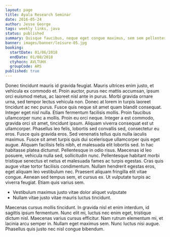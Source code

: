 ```yaml
---
layout: page
title: Ayala Research Seminar
date: 2016-05-24
author: Jesse George
tags: weekly links, java
status: published
summary: Quisque faucibus, neque eget congue maximus, sem sem pellentesque nulla.
banner: images/banner/leisure-05.jpg
booking:
  startDate: 01/06/2018
  endDate: 01/08/2018
  ctyhocn: AVLTUHX
  groupCode: ARS
published: true
---
```

Donec tincidunt mauris id gravida feugiat. Mauris ultrices enim justo, et vehicula ex commodo et. Proin auctor, purus nec mattis accumsan, ipsum orci euismod metus, ac laoreet nisl ante in purus. Morbi gravida ornare urna, sed tempor lectus vehicula non. Donec at lorem in turpis laoreet tincidunt ac nec purus. Fusce quis neque sit amet quam blandit consequat. Integer eget nisl nulla. Etiam fermentum facilisis mollis. Proin faucibus ullamcorper nunc a mollis. Proin eu orci neque. Integer a est commodo, gravida orci sit amet, tincidunt ipsum. Aliquam viverra consequat est ut ullamcorper. Phasellus leo felis, lobortis sed convallis sed, consectetur eu eros. Fusce quis gravida eros. Sed venenatis tellus quis nulla iaculis maximus.
Fusce sit amet turpis quis dui scelerisque ullamcorper quis eget augue. Aliquam facilisis felis nibh, et malesuada elit lobortis sed. In hac habitasse platea dictumst. Pellentesque in odio risus. Maecenas id leo posuere, vehicula nulla sed, sollicitudin nunc. Pellentesque habitant morbi tristique senectus et netus et malesuada fames ac turpis egestas. Cras quis augue vitae tortor facilisis condimentum. Nullam hendrerit egestas eros, eget aliquam leo vestibulum nec. Praesent aliquam fringilla elit vitae congue. Aenean sed tempus sem, et cursus ex. Ut vulputate turpis ac viverra feugiat. Etiam quis varius sem.

* Vestibulum maximus justo vitae dolor aliquet vulputate
* Nullam vitae justo vitae mauris luctus tincidunt.

Maecenas cursus mollis tincidunt. In gravida nisl et enim interdum, id sagittis ipsum fermentum. Nunc elit mi, luctus nec enim eget, tristique dictum nisl. Maecenas varius cursus efficitur. Nam rutrum elementum mi, et lacinia arcu semper in. Nullam eget maximus sem. Nunc luctus nisi augue. Phasellus quis justo nec nisl congue bibendum.
